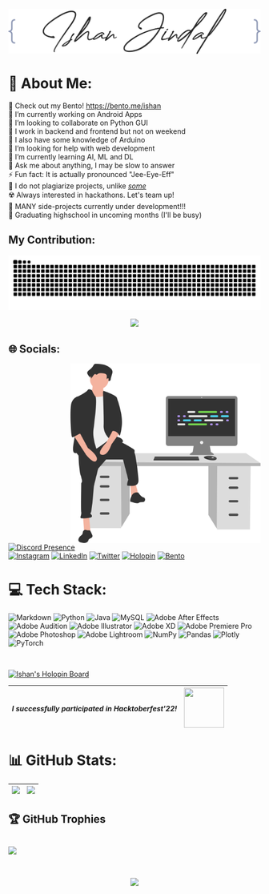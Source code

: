 <p align="center">
<picture>
  <source media="(prefers-color-scheme: dark)" srcset="https://github.com/IshanJ25/IshanJ25/blob/main/dark_sign.svg" width="600">
  <img src="https://github.com/IshanJ25/IshanJ25/blob/main/light_sign.svg" width="600">
</picture>
</p>

# 💫 About Me:

🔗 Check out my Bento! https://bento.me/ishan <br>
🔭 I’m currently working on Android Apps <br>
👯 I’m looking to collaborate on Python GUI <br>
💫 I work in backend and frontend but not on weekend <br>
🤖 I also have some knowledge of Arduino <br>
🤝 I’m looking for help with web development <br>
🌱 I’m currently learning AI, ML and DL <br>
💬 Ask me about anything, I may be slow to answer <br>
⚡ Fun fact: It is actually pronounced "Jee-Eye-Eff" <br>
💾 I do not plagiarize projects, unlike [_some_](https://github.com/jaivardhan-bhola)<br>
☢️ Always interested in hackathons. Let's team up! <br>
🧩 MANY side-projects currently under development!!! <br>
🧣 Graduating highschool in uncoming months (I'll be busy) <br>

## My Contribution:
<p align="center">
<picture>
  <source media="(prefers-color-scheme: dark)" srcset="https://github.com/IshanJ25/IshanJ25/blob/output/snek_dark.svg">
  <img src="https://github.com/IshanJ25/IshanJ25/blob/output/snek_light.svg">
</picture>
</p>
<p align="center">
  <img src="https://github-readme-activity-graph.cyclic.app/graph?username=IshanJ25&custom_title=My%20GitHub%20activity%20this%20month&hide_border=true&theme=github-compact&area=true&point=72DF89">
</p>
<!-- <p align="center">
  <img src="https://github-contribution-graph.ez4o.com/?username=ishanj25&last_n_days=30&img_url=https%3A%2F%2Fimages.unsplash.com%2Fphoto-1509966756634-9c23dd6e6815%3F%26w%3D500" width=500>
</p> -->
<!-- This is an extra just in case -->


## 🌐 Socials:
<img src="https://github.com/IshanJ25/IshanJ25/blob/main/guy.svg" width="380" alt="An SVG Graphic" align="right"/>

[![Discord Presence](https://lanyard-profile-readme.vercel.app/api/764120105360556062?bg=1E283C&animated=true&hideDiscrim=true&idleMessage=Currently%20inactive%20on%20discord...%20%3A%29)](https://discord.com/users/764120105360556062) <br>
[![Instagram](https://img.shields.io/badge/Instagram-%23E4405F.svg?logo=Instagram&logoColor=white)](https://www.instagram.com/ishaaaaan_ji/?theme=dark) [![LinkedIn](https://img.shields.io/badge/LinkedIn-%230077B5.svg?logo=linkedin&logoColor=white)](https://linkedin.com/in/ishan-jindal-46ab3321a) [![Twitter](https://img.shields.io/badge/Twitter-%231DA1F2.svg?logo=Twitter&logoColor=white)](https://twitter.com/15H4N_J) [![Holopin](https://holopin.onrender.com/ishan_j)](https://holopin.io/@ishan_j) [![Bento](https://img.shields.io/badge/%20-Bento-768cff)](https://bento.me/ishan)

# 💻 Tech Stack:
![Markdown](https://img.shields.io/badge/markdown-%23000000.svg?style=flat&logo=markdown&logoColor=white) ![Python](https://img.shields.io/badge/python-3670A0?style=flat&logo=python&logoColor=ffdd54) ![Java](https://img.shields.io/badge/java-%23ED8B00.svg?style=flat&logo=java&logoColor=white) ![MySQL](https://img.shields.io/badge/mysql-%2300f.svg?style=flat&logo=mysql&logoColor=white) ![Adobe After Effects](https://img.shields.io/badge/Adobe%20After%20Effects-9999FF.svg?style=flat&logo=Adobe%20After%20Effects&logoColor=white) ![Adobe Audition](https://img.shields.io/badge/Adobe%20Audition-9999FF.svg?style=flat&logo=Adobe%20Audition&logoColor=white) ![Adobe Illustrator](https://img.shields.io/badge/adobeillustrator-%23FF9A00.svg?style=flat&logo=adobeillustrator&logoColor=white) ![Adobe XD](https://img.shields.io/badge/Adobe%20XD-470137?style=flat&logo=Adobe%20XD&logoColor=#FF61F6) ![Adobe Premiere Pro](https://img.shields.io/badge/Adobe%20Premiere%20Pro-9999FF.svg?style=flat&logo=Adobe%20Premiere%20Pro&logoColor=white) ![Adobe Photoshop](https://img.shields.io/badge/adobephotoshop-%2331A8FF.svg?style=flat&logo=adobephotoshop&logoColor=white) ![Adobe Lightroom](https://img.shields.io/badge/Adobe%20Lightroom-31A8FF.svg?style=flat&logo=Adobe%20Lightroom&logoColor=white) ![NumPy](https://img.shields.io/badge/numpy-%23013243.svg?style=flat&logo=numpy&logoColor=white) ![Pandas](https://img.shields.io/badge/pandas-%23150458.svg?style=flat&logo=pandas&logoColor=white) ![Plotly](https://img.shields.io/badge/Plotly-%233F4F75.svg?style=flat&logo=plotly&logoColor=white) ![PyTorch](https://img.shields.io/badge/PyTorch-%23EE4C2C.svg?style=flat&logo=PyTorch&logoColor=white)

<br>
<p><a href="https://holopin.io/@ishan_j">
  <img src="https://holopin.me/ishan_j" alt="Ishan's Holopin Board">
</a></p>


| <b><i>     I successfully participated in Hacktoberfest'22!     </b></i> | <img src="https://user-images.githubusercontent.com/86649457/200374424-566dcd2d-3684-48f4-81b7-b74e294e1269.png" height="80" width="80"> |
|----------|----------|


# 📊 GitHub Stats:

| ![](https://github-readme-stats-nqjlrhy2p-ishanj25.vercel.app/api?username=IshanJ25&include_all_commits=true&count_private=true&hide=stars&show_icons=true&hide_rank=true&include_all_commits=true&line_height=28&title_color=0C5851&text_color=0C5851&icon_color=0C5851&bg_color=315,1DE7CF,7880E2&hide_border=true&cache_seconds=14400&locale=en&border_radius=16&card_width=300&custom_title=My%20GitHub%20Stats) | ![](https://github-readme-stats-nqjlrhy2p-ishanj25.vercel.app/api/top-langs/?username=IshanJ25&hide_progress=true&langs_count=10&custom_title=Used%20languages&title_color=0C5851&text_color=0C5851&icon_color=0C5851&bg_color=315,1DE7CF,7880E2&hide_border=true&cache_seconds=14400&locale=en&border_radius=16&card_width=300) |
|---|---|

<!-- ![](https://github-readme-streak-stats.herokuapp.com?user=IshanJ25&theme=radical&hide_border=true&border_radius=16&background=1DE7CF&date_format=j%20M%5B%20Y%5D&mode=weekly&stroke=1A1B3D&ring=1A1B3D&fire=1A1B3D&currStreakLabel=1A1B3D&currStreakNum=1A1B3D&sideNums=0C5851&sideLabels=0C5851&dates=0C5851) -->
<!-- use this sometime else -->



## 🏆 GitHub Trophies
![](https://github-profile-trophy.vercel.app/?username=IshanJ25&theme=tokyonight&no-frame=false&no-bg=false&margin-w=4)
<br><br>
---
<p align="center">
  <a href="">
    <img src="https://komarev.com/ghpvc/?username=ishanj25" height="40">
  </a>
</p>
